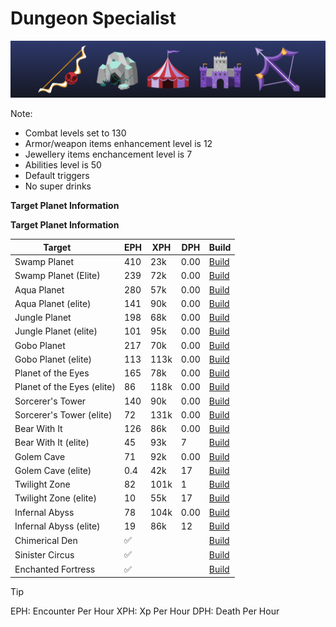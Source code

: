 # Dungeon Specialist
![banner](/Assets/banner.png)

Note:

- Combat levels set to 130
- Armor/weapon items enhancement level is 12
- Jewellery items enchancement level is 7
- Abilities level is 50
- Default triggers
- No super drinks


**Target Planet Information**

**Target Planet Information**

| Target       | EPH | XPH | DPH | Build |
|---|---|---|---|---|
| Swamp Planet    | 410 | 23k | 0.00 | [Build](Combat/_MWISIM/Ranged/DungeonSpecialist.json) |
| Swamp Planet (Elite) | 239 | 72k | 0.00 | [Build](Combat/_MWISIM/Ranged/DungeonSpecialist.json) |
| Aqua Planet    | 280 | 57k | 0.00 | [Build](Combat/_MWISIM/Ranged/DungeonSpecialist.json) |
| Aqua Planet (elite) | 141 | 90k | 0.00 | [Build](Combat/_MWISIM/Ranged/DungeonSpecialist.json) |
| Jungle Planet   | 198 | 68k | 0.00 | [Build](Combat/_MWISIM/Ranged/DungeonSpecialist.json) |
| Jungle Planet (elite) | 101 | 95k | 0.00 | [Build](Combat/_MWISIM/Ranged/DungeonSpecialist.json) |
| Gobo Planet    | 217 | 70k | 0.00 | [Build](Combat/_MWISIM/Ranged/DungeonSpecialist.json) |
| Gobo Planet (elite) | 113 | 113k | 0.00 | [Build](Combat/_MWISIM/Ranged/DungeonSpecialist.json) |
| Planet of the Eyes | 165 | 78k | 0.00 | [Build](Combat/_MWISIM/Ranged/DungeonSpecialist.json) |
| Planet of the Eyes (elite) | 86 | 118k | 0.00 | [Build](Combat/_MWISIM/Ranged/DungeonSpecialist.json) |
| Sorcerer's Tower  | 140 | 90k | 0.00 | [Build](Combat/_MWISIM/Ranged/DungeonSpecialist.json) |
| Sorcerer's Tower (elite) | 72 | 131k | 0.00 | [Build](Combat/_MWISIM/Ranged/DungeonSpecialist.json) |
| Bear With It    | 126 | 86k | 0.00 | [Build](Combat/_MWISIM/Ranged/DungeonSpecialist.json) |
| Bear With It (elite) | 45 | 93k | 7  | [Build](Combat/_MWISIM/Ranged/DungeonSpecialist.json) |
| Golem Cave     | 71 | 92k | 0.00 | [Build](Combat/_MWISIM/Ranged/DungeonSpecialist.json) |
| Golem Cave (elite) | 0.4 | 42k | 17 | [Build](Combat/_MWISIM/Ranged/DungeonSpecialist.json) |
| Twilight Zone   | 82 | 101k | 1  | [Build](Combat/_MWISIM/Ranged/DungeonSpecialist.json) |
| Twilight Zone (elite) | 10 | 55k | 17 | [Build](Combat/_MWISIM/Ranged/DungeonSpecialist.json) |
| Infernal Abyss   | 78 | 104k | 0.00 | [Build](Combat/_MWISIM/Ranged/DungeonSpecialist.json) |
| Infernal Abyss (elite) | 19 | 86k | 12 | [Build](Combat/_MWISIM/Ranged/Markdown/DungeonSpecialist.json) |
| Chimerical Den  | ✅ |  |  | [Build](Combat/_MWISIM/Ranged/DungeonSpecialist.json) |
| Sinister Circus  | ✅ |  |  | [Build](Combat/_MWISIM/Ranged/DungeonSpecialist.json) |
| Enchanted Fortress | ✅ |  |  | [Build](Combat/_MWISIM/Ranged/DungeonSpecialist.json) |


> [!TIP]
> EPH: Encounter Per Hour
> XPH: Xp Per Hour
> DPH: Death Per Hour